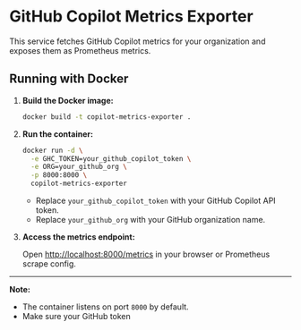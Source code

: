 # GitHub Copilot Metrics Exporter

This service fetches GitHub Copilot metrics for your organization and exposes them as Prometheus metrics.

## Running with Docker

1. **Build the Docker image:**
   ```sh
   docker build -t copilot-metrics-exporter .
   ```

2. **Run the container:**
   ```sh
   docker run -d \
     -e GHC_TOKEN=your_github_copilot_token \
     -e ORG=your_github_org \
     -p 8000:8000 \
     copilot-metrics-exporter
   ```

   - Replace `your_github_copilot_token` with your GitHub Copilot API token.
   - Replace `your_github_org` with your GitHub organization name.

3. **Access the metrics endpoint:**

   Open [http://localhost:8000/metrics](http://localhost:8000/metrics) in your browser or Prometheus scrape config.

---

**Note:**  
- The container listens on port `8000` by default.
- Make sure your GitHub token
